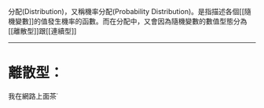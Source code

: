 分配(Distribution)，又稱機率分配(Probability Distribution)。是指描述各個[[隨機變數]]的值發生機率的函數。而在分配中，又會因為隨機變數的數值型態分為[[離散型]]跟[[連續型]]
- - -
# 離散型：
我在網路上面茶˙